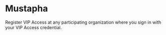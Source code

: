 # Mustapha
Register VIP Access at any participating organization where you sign in with your VIP Access credential. 
